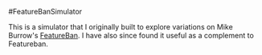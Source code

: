 #FeatureBanSimulator

This is a simulator that I originally built to explore variations on Mike Burrow's [FeatureBan](http://positiveincline.com/index.php/tag/featureban/).  I have also since found it useful as a complement to Featureban.  
